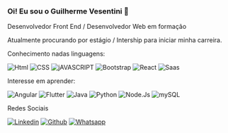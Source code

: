 ### Oi! Eu sou o Guilherme Vesentini 👋

Desenvolvedor Front End / Desenvolvedor Web em formação

Atualmente procurando por estágio / Intership para iniciar minha carreira.

Conhecimento nadas linguagens:

![Html](https://img.shields.io/badge/HTML5-E34F26?style=for-the-badge&logo=html5&logoColor=white)
![CSS](https://img.shields.io/badge/CSS3-1572B6?style=for-the-badge&logo=css3&logoColor=white)
![jAVASCRIPT](https://img.shields.io/badge/JavaScript-F7DF1E?style=for-the-badge&logo=javascript&logoColor=black)
![Bootstrap](https://img.shields.io/badge/Bootstrap-563D7C?style=for-the-badge&logo=bootstrap&logoColor=white)
![React](https://img.shields.io/badge/React-20232A?style=for-the-badge&logo=react&logoColor=61DAFB)
![Saas](https://img.shields.io/badge/Sass-CC6699?style=for-the-badge&logo=sass&logoColor=white)

Interesse em aprender:

![Angular](https://img.shields.io/badge/Angular-DD0031?style=for-the-badge&logo=angular&logoColor=white)
![Flutter](https://img.shields.io/badge/Flutter-02569B?style=for-the-badge&logo=flutter&logoColor=white)
![Java](https://img.shields.io/badge/Java-ED8B00?style=for-the-badge&logo=java&logoColor=white)
![Python](https://img.shields.io/badge/Python-3776AB?style=for-the-badge&logo=python&logoColor=white)
![Node.Js](https://img.shields.io/badge/Node.js-43853D?style=for-the-badge&logo=node.js&logoColor=white)
![mySQL](https://img.shields.io/badge/MySQL-00000F?style=for-the-badge&logo=mysql&logoColor=white)


Redes Sociais

[![Linkedin](https://img.shields.io/badge/LinkedIn-0077B5?style=for-the-badge&logo=linkedin&logoColor=white)](https://www.linkedin.com/in/guilhermevesentini/)
[![Github](https://img.shields.io/badge/GitHub-100000?style=for-the-badge&logo=github&logoColor=white)](https://github.com/guilhermevesentini)
[![Whatsapp](https://img.shields.io/badge/WhatsApp-25D366?style=for-the-badge&logo=whatsapp&logoColor=white)](http://api.whatsapp.com/send?phone=5511973110037)
